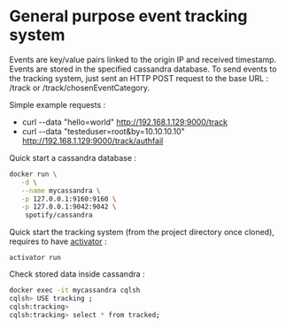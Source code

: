 General purpose event tracking system
=====================================

Events are key/value pairs linked to the origin IP and received timestamp. Events are stored in the specified cassandra database. To send events to the tracking system, just sent an HTTP POST request to the base URL : /track or /track/chosenEventCategory.


Simple example requests :

- curl --data "hello=world" http://192.168.1.129:9000/track
- curl --data "testeduser=root&by=10.10.10.10" http://192.168.1.129:9000/track/authfail



Quick start a cassandra database :
```bash
docker run \
   -d \
   --name mycassandra \
   -p 127.0.0.1:9160:9160 \
   -p 127.0.0.1:9042:9042 \
    spotify/cassandra
```


Quick start the tracking system (from the project directory once cloned), requires to have [activator](https://www.playframework.com/download) :
```
activator run
```


Check stored data inside cassandra :
```bash
docker exec -it mycassandra cqlsh
cqlsh> USE tracking ;                    
cqlsh:tracking> 
cqlsh:tracking> select * from tracked;

 
```
